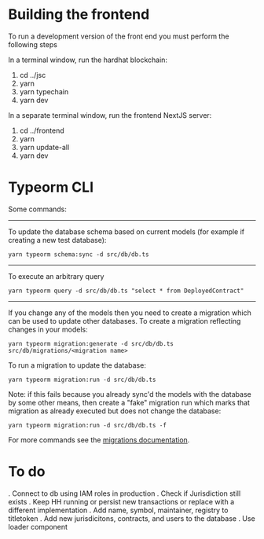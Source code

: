 # Building the frontend
To run a development version of the front end you must perform the following steps

In a terminal window, run the hardhat blockchain:

1. cd ../jsc
2. yarn
4. yarn typechain
5. yarn dev

In a separate terminal window, run the frontend NextJS server:

1. cd ../frontend
2. yarn
3. yarn update-all
4. yarn dev

# Typeorm CLI

Some commands:

---
To update the database schema based on current models (for example if creating a new test database):
```
yarn typeorm schema:sync -d src/db/db.ts
```

---
To execute an arbitrary query
```
yarn typeorm query -d src/db/db.ts "select * from DeployedContract"
```

---
If you change any of the models then you need to create a migration which can be used to update other databases. To create a migration reflecting changes in your models:
```
yarn typeorm migration:generate -d src/db/db.ts src/db/migrations/<migration name>
```

To run a migration to update the database:
```
yarn typeorm migration:run -d src/db/db.ts
```

Note: if this fails because you already sync'd the models with the database by some other means, then create a "fake" migration run which marks that migration as already executed but does not change the database:
```
yarn typeorm migration:run -d src/db/db.ts -f
```

For more commands see the [migrations documentation](https://typeorm.io/migrations).

# To do

. Connect to db using IAM roles in production
. Check if Jurisdiction still exists
. Keep HH running or persist new transactions or replace with a different implementation
. Add name, symbol, maintainer, registry to titletoken
. Add new jurisdicitons, contracts, and users to the database
. Use loader component